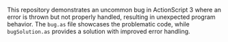 This repository demonstrates an uncommon bug in ActionScript 3 where an error is thrown but not properly handled, resulting in unexpected program behavior. The `bug.as` file showcases the problematic code, while `bugSolution.as` provides a solution with improved error handling.